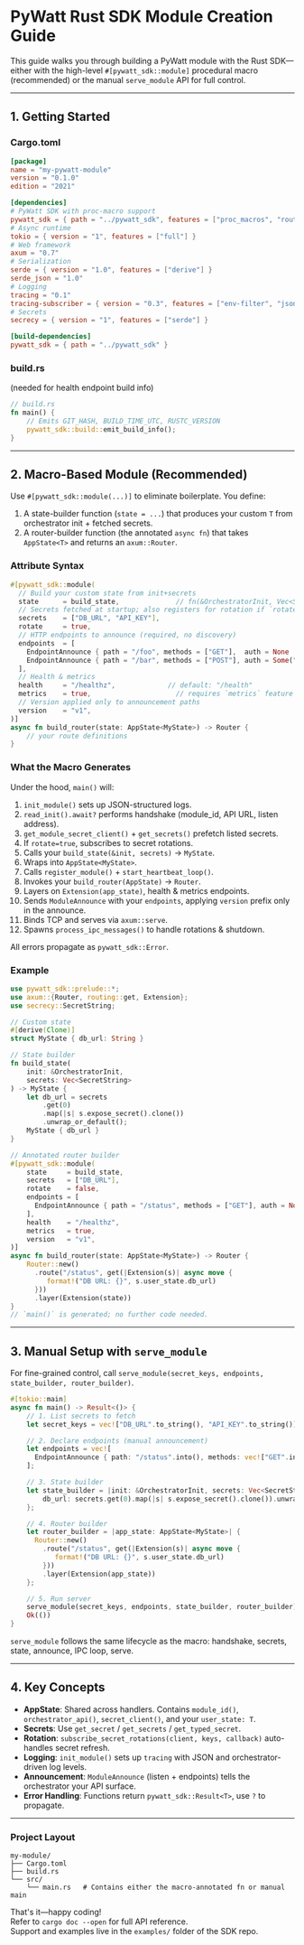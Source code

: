 # PyWatt Rust SDK Module Creation Guide

This guide walks you through building a PyWatt module with the Rust SDK—either with the high-level `#[pywatt_sdk::module]` procedural macro (recommended) or the manual `serve_module` API for full control.

---

## 1. Getting Started

### Cargo.toml

```toml
[package]
name = "my-pywatt-module"
version = "0.1.0"
edition = "2021"

[dependencies]
# PyWatt SDK with proc-macro support
pywatt_sdk = { path = "../pywatt_sdk", features = ["proc_macros", "router_ext", "metrics", "jwt_auth"] }
# Async runtime
tokio = { version = "1", features = ["full"] }
# Web framework
axum = "0.7"
# Serialization
serde = { version = "1.0", features = ["derive"] }
serde_json = "1.0"
# Logging
tracing = "0.1"
tracing-subscriber = { version = "0.3", features = ["env-filter", "json"] }
# Secrets
secrecy = { version = "1", features = ["serde"] }

[build-dependencies]
pywatt_sdk = { path = "../pywatt_sdk" }
```

### build.rs  
(needed for health endpoint build info)

```rust
// build.rs
fn main() {
    // Emits GIT_HASH, BUILD_TIME_UTC, RUSTC_VERSION
    pywatt_sdk::build::emit_build_info();
}
```

---

## 2. Macro-Based Module (Recommended)

Use `#[pywatt_sdk::module(...)]` to eliminate boilerplate. You define:
1. A state-builder function (`state = ...`) that produces your custom `T` from orchestrator init + fetched secrets.
2. A router-builder function (the annotated `async fn`) that takes `AppState<T>` and returns an `axum::Router`.

### Attribute Syntax

```rust
#[pywatt_sdk::module(
  // Build your custom state from init+secrets
  state      = build_state,              // fn(&OrchestratorInit, Vec<SecretString>) -> MyState
  // Secrets fetched at startup; also registers for rotation if `rotate = true`
  secrets    = ["DB_URL", "API_KEY"],
  rotate     = true,
  // HTTP endpoints to announce (required, no discovery)
  endpoints  = [
    EndpointAnnounce { path = "/foo", methods = ["GET"],  auth = None      },
    EndpointAnnounce { path = "/bar", methods = ["POST"], auth = Some("jwt") }
  ],
  // Health & metrics
  health     = "/healthz",             // default: "/health"
  metrics    = true,                     // requires `metrics` feature
  // Version applied only to announcement paths
  version    = "v1",
)]
async fn build_router(state: AppState<MyState>) -> Router {
    // your route definitions
}
```

### What the Macro Generates

Under the hood, `main()` will:
1. `init_module()` sets up JSON-structured logs.  
2. `read_init().await?` performs handshake (module_id, API URL, listen address).  
3. `get_module_secret_client()` + `get_secrets()` prefetch listed secrets.  
4. If `rotate=true`, subscribes to secret rotations.  
5. Calls your `build_state(&init, secrets)` → `MyState`.  
6. Wraps into `AppState<MyState>`.  
7. Calls `register_module()` + `start_heartbeat_loop()`.  
8. Invokes your `build_router(AppState)` → `Router`.  
9. Layers on `Extension(app_state)`, health & metrics endpoints.  
10. Sends `ModuleAnnounce` with your `endpoints`, applying `version` prefix only in the announce.  
11. Binds TCP and serves via `axum::serve`.  
12. Spawns `process_ipc_messages()` to handle rotations & shutdown.

All errors propagate as `pywatt_sdk::Error`.

### Example

```rust
use pywatt_sdk::prelude::*;
use axum::{Router, routing::get, Extension};
use secrecy::SecretString;

// Custom state
#[derive(Clone)]
struct MyState { db_url: String }

// State builder
fn build_state(
    init: &OrchestratorInit,
    secrets: Vec<SecretString>
) -> MyState {
    let db_url = secrets
        .get(0)
        .map(|s| s.expose_secret().clone())
        .unwrap_or_default();
    MyState { db_url }
}

// Annotated router builder
#[pywatt_sdk::module(
    state     = build_state,
    secrets   = ["DB_URL"],
    rotate    = false,
    endpoints = [
      EndpointAnnounce { path = "/status", methods = ["GET"], auth = None }
    ],
    health    = "/healthz",
    metrics   = true,
    version   = "v1",
)]
async fn build_router(state: AppState<MyState>) -> Router {
    Router::new()
      .route("/status", get(|Extension(s)| async move {
         format!("DB URL: {}", s.user_state.db_url)
      }))
      .layer(Extension(state))
}
// `main()` is generated; no further code needed.
```

---

## 3. Manual Setup with `serve_module`

For fine-grained control, call `serve_module(secret_keys, endpoints, state_builder, router_builder)`.  

```rust
#[tokio::main]
async fn main() -> Result<()> {
    // 1. List secrets to fetch
    let secret_keys = vec!["DB_URL".to_string(), "API_KEY".to_string()];

    // 2. Declare endpoints (manual announcement)
    let endpoints = vec![
      EndpointAnnounce { path: "/status".into(), methods: vec!["GET".into()], auth: None }
    ];

    // 3. State builder
    let state_builder = |init: &OrchestratorInit, secrets: Vec<SecretString>| MyState {
        db_url: secrets.get(0).map(|s| s.expose_secret().clone()).unwrap_or_default()
    };

    // 4. Router builder
    let router_builder = |app_state: AppState<MyState>| {
      Router::new()
        .route("/status", get(|Extension(s)| async move {
           format!("DB URL: {}", s.user_state.db_url)
        }))
        .layer(Extension(app_state))
    };

    // 5. Run server
    serve_module(secret_keys, endpoints, state_builder, router_builder).await?;
    Ok(())
}
```

`serve_module` follows the same lifecycle as the macro: handshake, secrets, state, announce, IPC loop, serve.

---

## 4. Key Concepts

- **AppState<T>**: Shared across handlers. Contains `module_id()`, `orchestrator_api()`, `secret_client()`, and your `user_state: T`.
- **Secrets**: Use `get_secret` / `get_secrets` / `get_typed_secret`.  
- **Rotation**: `subscribe_secret_rotations(client, keys, callback)` auto-handles secret refresh.
- **Logging**: `init_module()` sets up `tracing` with JSON and orchestrator-driven log levels.
- **Announcement**: `ModuleAnnounce` (listen + endpoints) tells the orchestrator your API surface.
- **Error Handling**: Functions return `pywatt_sdk::Result<T>`, use `?` to propagate.

---

### Project Layout

```
my-module/
├── Cargo.toml
├── build.rs
└── src/
    └── main.rs   # Contains either the macro-annotated fn or manual main
```

That's it—happy coding!   
Refer to `cargo doc --open` for full API reference.  
Support and examples live in the `examples/` folder of the SDK repo. 